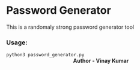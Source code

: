 # Password Generator

<p>This is a randomaly strong password generator tool </p>

<h3>Usage:</h3>
<code>python3 password_generator.py</code>

<center><strong>Author - Vinay Kumar <strong></center>